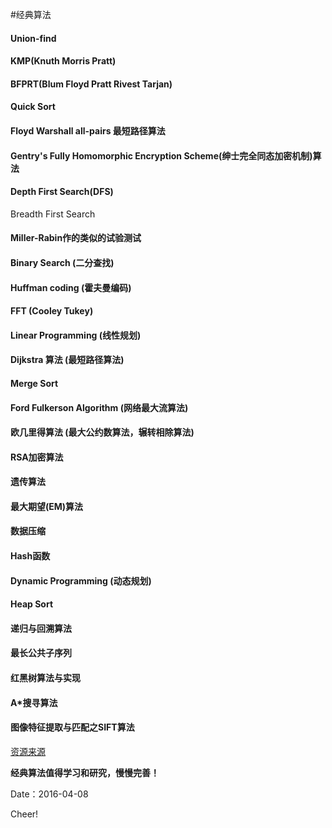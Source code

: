 #经典算法

#### Union-find

#### KMP(Knuth Morris Pratt)

#### BFPRT(Blum Floyd Pratt Rivest Tarjan)

#### Quick Sort

#### Floyd Warshall all-pairs 最短路径算法

#### Gentry's Fully Homomorphic Encryption Scheme(绅士完全同态加密机制)算法

#### Depth First Search(DFS)
Breadth First Search

#### Miller-Rabin作的类似的试验测试

#### Binary Search (二分查找)

#### Huffman coding (霍夫曼编码)

#### FFT (Cooley Tukey)

#### Linear Programming (线性规划)

#### Dijkstra 算法 (最短路径算法)

#### Merge Sort 

#### Ford Fulkerson Algorithm (网络最大流算法)

#### 欧几里得算法 (最大公约数算法，辗转相除算法)

#### RSA加密算法

#### 遗传算法

#### 最大期望(EM)算法

#### 数据压缩

#### Hash函数

#### Dynamic Programming (动态规划)

#### Heap Sort

#### 递归与回溯算法

#### 最长公共子序列

#### 红黑树算法与实现

#### A*搜寻算法

#### 图像特征提取与匹配之SIFT算法

[资源来源](http://blog.csdn.net/v_JULY_v/article/details/6228235)

**经典算法值得学习和研究，慢慢完善！**

Date：2016-04-08

Cheer!